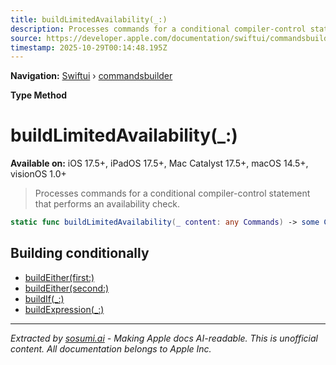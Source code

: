 ```yaml
---
title: buildLimitedAvailability(_:)
description: Processes commands for a conditional compiler-control statement that performs an availability check.
source: https://developer.apple.com/documentation/swiftui/commandsbuilder/buildlimitedavailability(_:)
timestamp: 2025-10-29T00:14:48.195Z
---
```


**Navigation:** [Swiftui](/documentation/swiftui) › [commandsbuilder](/documentation/swiftui/commandsbuilder)

**Type Method**

# buildLimitedAvailability(_:)

**Available on:** iOS 17.5+, iPadOS 17.5+, Mac Catalyst 17.5+, macOS 14.5+, visionOS 1.0+

> Processes commands for a conditional compiler-control statement that performs an availability check.

```swift
static func buildLimitedAvailability(_ content: any Commands) -> some Commands
```

## Building conditionally

- [buildEither(first:)](/documentation/swiftui/commandsbuilder/buildeither(first:))
- [buildEither(second:)](/documentation/swiftui/commandsbuilder/buildeither(second:))
- [buildIf(_:)](/documentation/swiftui/commandsbuilder/buildif(_:))
- [buildExpression(_:)](/documentation/swiftui/commandsbuilder/buildexpression(_:))

---

*Extracted by [sosumi.ai](https://sosumi.ai) - Making Apple docs AI-readable.*
*This is unofficial content. All documentation belongs to Apple Inc.*
